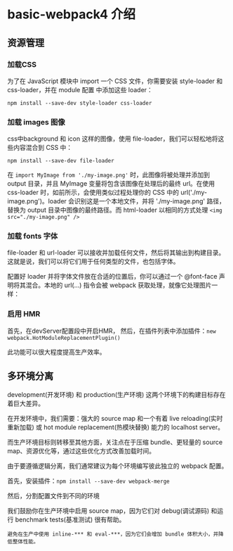 # basic-webpack4 介绍


## 资源管理

### 加载CSS
为了在 JavaScript 模块中 import 一个 CSS 文件，你需要安装 style-loader 和 css-loader，并在 module 配置 中添加这些 loader：

`npm install --save-dev style-loader css-loader`

### 加载 images 图像
css中background 和 icon 这样的图像，使用 file-loader，我们可以轻松地将这些内容混合到 CSS 中：

`npm install --save-dev file-loader`

在 `import MyImage from './my-image.png'` 时，此图像将被处理并添加到 output 目录，并且 MyImage 变量将包含该图像在处理后的最终 url。在使用 css-loader 时，如前所示，会使用类似过程处理你的 CSS 中的 url('./my-image.png')。loader 会识别这是一个本地文件，并将 './my-image.png' 路径，替换为 output 目录中图像的最终路径。而 html-loader 以相同的方式处理 `<img src="./my-image.png" />`

### 加载 fonts 字体
file-loader 和 url-loader 可以接收并加载任何文件，然后将其输出到构建目录。这就是说，我们可以将它们用于任何类型的文件，也包括字体。


配置好 loader 并将字体文件放在合适的位置后，你可以通过一个 @font-face 声明将其混合。本地的 url(...) 指令会被 webpack 获取处理，就像它处理图片一样：

### 启用 HMR
首先，在devServer配置段中开启HMR，
然后，在插件列表中添加插件：`new webpack.HotModuleReplacementPlugin()`

此功能可以很大程度提高生产效率。

## 多环境分离

development(开发环境) 和 production(生产环境) 这两个环境下的构建目标存在着巨大差异。

在开发环境中，我们需要：强大的 source map 和一个有着 live reloading(实时重新加载) 或 hot module replacement(热模块替换) 能力的 localhost server。

而生产环境目标则转移至其他方面，关注点在于压缩 bundle、更轻量的 source map、资源优化等，通过这些优化方式改善加载时间。

由于要遵循逻辑分离，我们通常建议为每个环境编写彼此独立的 webpack 配置。

首先，安装插件：`npm install --save-dev webpack-merge`

然后，分割配置文件到不同的环境


我们鼓励你在生产环境中启用 source map，因为它们对 debug(调试源码) 和运行 benchmark tests(基准测试) 很有帮助。

`避免在生产中使用 inline-*** 和 eval-***，因为它们会增加 bundle 体积大小，并降低整体性能。`
